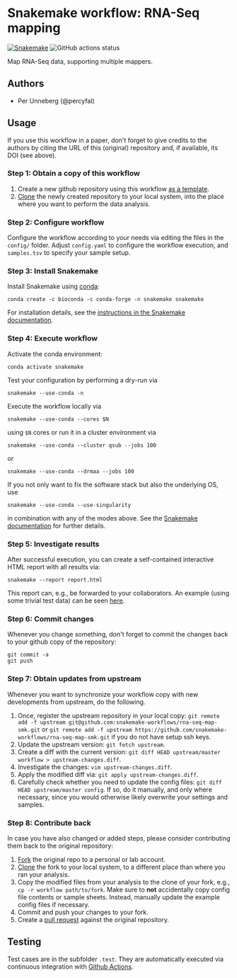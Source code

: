 # Snakemake workflow: RNA-Seq mapping

[![Snakemake](https://img.shields.io/badge/snakemake-≥5.7.0-brightgreen.svg)](https://snakemake.bitbucket.io)
![GitHub actions status](https://github.com/percyfal/rna-seq-map-smk/workflows/Tests/badge.svg)

Map RNA-Seq data, supporting multiple mappers.

## Authors

* Per Unneberg (@percyfal)

## Usage

If you use this workflow in a paper, don't forget to give credits to
the authors by citing the URL of this (original) repository and, if
available, its DOI (see above).

### Step 1: Obtain a copy of this workflow

1. Create a new github repository using this workflow [as a
   template](https://help.github.com/en/articles/creating-a-repository-from-a-template).
2. [Clone](https://help.github.com/en/articles/cloning-a-repository)
   the newly created repository to your local system, into the place
   where you want to perform the data analysis.

### Step 2: Configure workflow

Configure the workflow according to your needs via editing the files
in the `config/` folder. Adjust `config.yaml` to configure the
workflow execution, and `samples.tsv` to specify your sample setup.

### Step 3: Install Snakemake

Install Snakemake using
[conda](https://conda.io/projects/conda/en/latest/user-guide/install/index.html):

    conda create -c bioconda -c conda-forge -n snakemake snakemake

For installation details, see the [instructions in the Snakemake
documentation](https://snakemake.readthedocs.io/en/stable/getting_started/installation.html).

### Step 4: Execute workflow

Activate the conda environment:

    conda activate snakemake

Test your configuration by performing a dry-run via

    snakemake --use-conda -n

Execute the workflow locally via

    snakemake --use-conda --cores $N

using `$N` cores or run it in a cluster environment via

    snakemake --use-conda --cluster qsub --jobs 100

or

    snakemake --use-conda --drmaa --jobs 100

If you not only want to fix the software stack but also the underlying
OS, use

    snakemake --use-conda --use-singularity

in combination with any of the modes above. See the [Snakemake
documentation](https://snakemake.readthedocs.io/en/stable/executable.html)
for further details.

### Step 5: Investigate results

After successful execution, you can create a self-contained
interactive HTML report with all results via:

    snakemake --report report.html

This report can, e.g., be forwarded to your collaborators. An example
(using some trivial test data) can be seen
[here](https://cdn.rawgit.com/snakemake-workflows/rna-seq-kallisto-sleuth/master/.test/report.html).

### Step 6: Commit changes

Whenever you change something, don't forget to commit the changes back
to your github copy of the repository:

    git commit -a
    git push

### Step 7: Obtain updates from upstream

Whenever you want to synchronize your workflow copy with new
developments from upstream, do the following.

1. Once, register the upstream repository in your local copy: `git
   remote add -f upstream
   git@github.com:snakemake-workflows/rna-seq-map-smk.git` or `git
   remote add -f upstream
   https://github.com/snakemake-workflows/rna-seq-map-smk.git` if you
   do not have setup ssh keys.
2. Update the upstream version: `git fetch upstream`.
3. Create a diff with the current version: `git diff HEAD
   upstream/master workflow > upstream-changes.diff`.
4. Investigate the changes: `vim upstream-changes.diff`.
5. Apply the modified diff via: `git apply upstream-changes.diff`.
6. Carefully check whether you need to update the config files: `git
   diff HEAD upstream/master config`. If so, do it manually, and only
   where necessary, since you would otherwise likely overwrite your
   settings and samples.


### Step 8: Contribute back

In case you have also changed or added steps, please consider
contributing them back to the original repository:

1. [Fork](https://help.github.com/en/articles/fork-a-repo) the
   original repo to a personal or lab account.
2. [Clone](https://help.github.com/en/articles/cloning-a-repository)
   the fork to your local system, to a different place than where you
   ran your analysis.
3. Copy the modified files from your analysis to the clone of your
   fork, e.g., `cp -r workflow path/to/fork`. Make sure to **not**
   accidentally copy config file contents or sample sheets. Instead,
   manually update the example config files if necessary.
4. Commit and push your changes to your fork.
5. Create a [pull
   request](https://help.github.com/en/articles/creating-a-pull-request)
   against the original repository.

## Testing

Test cases are in the subfolder `.test`. They are automatically
executed via continuous integration with [Github
Actions](https://github.com/features/actions).

